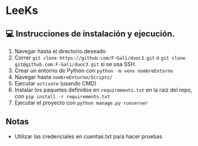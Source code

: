 # LeeKs

## 💻 Instrucciones de instalación y ejecución.
1. Navegar hasta el directorio deseado
2. Correr `git clone https://github.com/F-Gali/duoc3.git` o `git clone git@github.com:F-Gali/duoc3.git` si se usa SSH.
3. Crear un entorno de Python con `python -m venv nombreEntorno`
4. Navegar hasta `nombreEntorno/Scripts/`
5. Ejecutar `activate` (usando CMD)
6. Instalar los paquetes definidos en `requirements.txt` en la raíz del repo, con `pip install -r requirements.txt`
7. Ejecutar el proyecto con `python manage.py runserver`

## Notas
- Utilizar las credenciales en cuentas.txt para hacer pruebas
